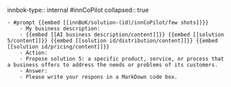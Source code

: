 innbok-type:: internal
#innCoPilot
collapsed:: true

	- #prompt {{embed [[innBoK/solution-(id)/innCoPilot/few shots]]}}
		- My business description:
		- {{embed [[AI business description/content]]}} {{embed [[solution 5/content]]}} {{embed [[solution id/distribution/content]]}} {{embed [[solution id/pricing/content]]}}
		- Action:
		- Propose solution 5: a specific product, service, or process that a business offers to address the needs or problems of its customers.
		- Answer:
		- Please write your respons in a MarkDown code box.